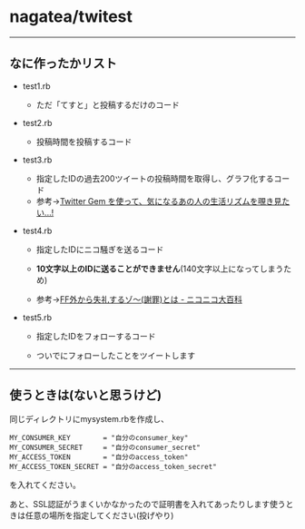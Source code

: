 # nagatea/twitest

----
## なに作ったかリスト

- test1.rb

    - ただ「てすと」と投稿するだけのコード 

- test2.rb

   - 投稿時間を投稿するコード

- test3.rb

    - 指定したIDの過去200ツイートの投稿時間を取得し、グラフ化するコード
    - 参考→[Twitter Gem を使って、気になるあの人の生活リズムを覗き見たい...! ](http://lo-upe.hatenablog.com/entry/20150113/1421150990)

- test4.rb

    - 指定したIDにニコ騒ぎを送るコード

    - **10文字以上のIDに送ることができません**(140文字以上になってしまうため)

    - 参考→[FF外から失礼するゾ〜(謝罪)とは - ニコニコ大百科](http://dic.nicovideo.jp/a/ff%E5%A4%96%E3%81%8B%E3%82%89%E5%A4%B1%E7%A4%BC%E3%81%99%E3%82%8B%E3%82%BE%E3%80%9C(%E8%AC%9D%E7%BD%AA))

- test5.rb

   - 指定したIDをフォローするコード

   - ついでにフォローしたことをツイートします

----
## 使うときは(ないと思うけど)
同じディレクトリにmysystem.rbを作成し、

    MY_CONSUMER_KEY        = "自分のconsumer_key"
    MY_CONSUMER_SECRET     = "自分のconsumer_secret"
    MY_ACCESS_TOKEN        = "自分のaccess_token"
    MY_ACCESS_TOKEN_SECRET = "自分のaccess_token_secret" 

を入れてください。

あと、SSL認証がうまくいかなかったので証明書を入れてあったりします使うときは任意の場所を指定してください(投げやり)
